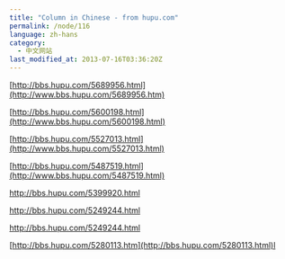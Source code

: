 ```yaml
---
title: "Column in Chinese - from hupu.com"
permalink: /node/116
language: zh-hans
category:
  - 中文网站
last_modified_at: 2013-07-16T03:36:20Z
---
```


[http://bbs.hupu.com/5689956.html](http://www.bbs.hupu.com/5689956.htm)

[http://bbs.hupu.com/5600198.html](http://www.bbs.hupu.com/5600198.html)

[http://bbs.hupu.com/5527013.html](http://www.bbs.hupu.com/5527013.html)

[http://bbs.hupu.com/5487519.html](http://www.bbs.hupu.com/5487519.html)

<http://bbs.hupu.com/5399920.html>

<http://bbs.hupu.com/5249244.html>

[h](http://bbs.hupu.com/5249244.html)[ttp://bbs.hupu.com/5249244.html](http://bbs.hupu.com/5249244.html)



[http://bbs.hupu.com/5280113.htm](http://bbs.hupu.com/5280113.html)l

